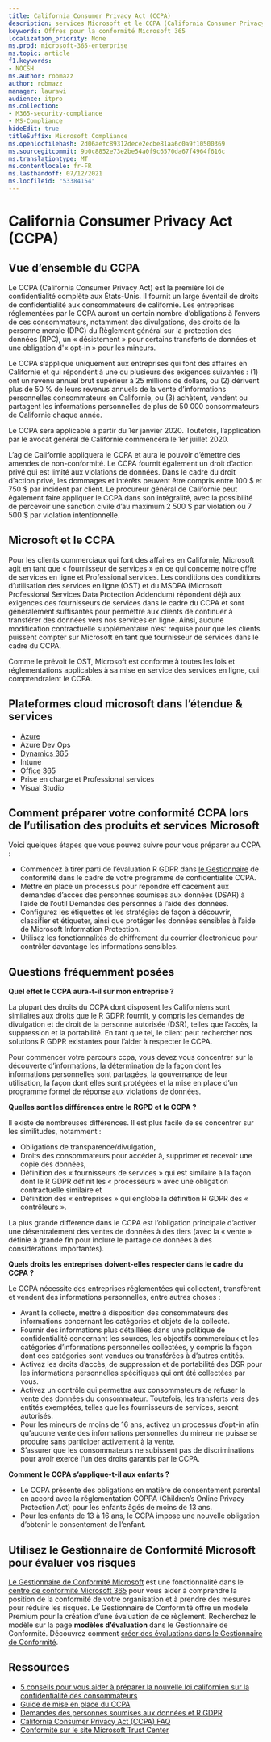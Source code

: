 ```yaml
---
title: California Consumer Privacy Act (CCPA)
description: services Microsoft et le CCPA (California Consumer Privacy Act).
keywords: Offres pour la conformité Microsoft 365
localization_priority: None
ms.prod: microsoft-365-enterprise
ms.topic: article
f1.keywords:
- NOCSH
ms.author: robmazz
author: robmazz
manager: laurawi
audience: itpro
ms.collection:
- M365-security-compliance
- MS-Compliance
hideEdit: true
titleSuffix: Microsoft Compliance
ms.openlocfilehash: 2d06aefc89312dece2ecbe81aa6c0a9f10500369
ms.sourcegitcommit: 9b0c8852e73e2be54a0f9c6570da67f4964f616c
ms.translationtype: MT
ms.contentlocale: fr-FR
ms.lasthandoff: 07/12/2021
ms.locfileid: "53384154"
---
```

# <a name="california-consumer-privacy-act-ccpa"></a>California Consumer Privacy Act (CCPA)

## <a name="ccpa-overview"></a>Vue d’ensemble du CCPA

Le CCPA (California Consumer Privacy Act) est la première loi de confidentialité complète aux États-Unis. Il fournit un large éventail de droits de confidentialité aux consommateurs de californie.  Les entreprises réglementées par le CCPA auront un certain nombre d’obligations à l’envers de ces consommateurs, notamment des divulgations, des droits de la personne morale (DPC) du Règlement général sur la protection des données (RPC), un « désistement » pour certains transferts de données et une obligation d'« opt-in » pour les mineurs.

Le CCPA s’applique uniquement aux entreprises qui font des affaires en Californie et qui répondent à une ou plusieurs des exigences suivantes : (1) ont un revenu annuel brut supérieur à 25 millions de dollars, ou (2) dérivent plus de 50 % de leurs revenus annuels de la vente d’informations personnelles consommateurs en Californie, ou (3) achètent, vendent ou partagent les informations personnelles de plus de 50 000 consommateurs de Californie chaque année.

Le CCPA sera applicable à partir du 1er janvier 2020. Toutefois, l’application par le avocat général de Californie commencera le 1er juillet 2020.

L’ag de Californie appliquera le CCPA et aura le pouvoir d’émettre des amendes de non-conformité. Le CCPA fournit également un droit d’action privé qui est limité aux violations de données. Dans le cadre du droit d’action privé, les dommages et intérêts peuvent être compris entre 100 $ et 750 $ par incident par client. Le procureur général de Californie peut également faire appliquer le CCPA dans son intégralité, avec la possibilité de percevoir une sanction civile d’au maximum 2 500 $ par violation ou 7 500 $ par violation intentionnelle.

## <a name="microsoft-and-the-ccpa"></a>Microsoft et le CCPA

Pour les clients commerciaux qui font des affaires en Californie, Microsoft agit en tant que « fournisseur de services » en ce qui concerne notre offre de services en ligne et Professional services.  Les conditions des conditions d’utilisation des services en ligne (OST) et du MSDPA (Microsoft Professional Services Data Protection Addendum) répondent déjà aux exigences des fournisseurs de services dans le cadre du CCPA et sont généralement suffisantes pour permettre aux clients de continuer à transférer des données vers nos services en ligne. Ainsi, aucune modification contractuelle supplémentaire n’est requise pour que les clients puissent compter sur Microsoft en tant que fournisseur de services dans le cadre du CCPA.

Comme le prévoit le OST, Microsoft est conforme à toutes les lois et réglementations applicables à sa mise en service des services en ligne, qui comprendraient le CCPA.  

## <a name="microsoft-in-scope-cloud-platforms--services"></a>Plateformes cloud microsoft dans l’étendue & services

- [Azure](https://aka.ms/AzureCompliance)
- Azure Dev Ops
- [Dynamics 365](https://aka.ms/d365-compliance-list)
- Intune
- [Office 365](https://aka.ms/o365-compliance-framework)
- Prise en charge et Professional services
- Visual Studio

## <a name="how-you-can-prepare-for-your-ccpa-compliance-when-using-microsoft-products-and-services"></a>Comment préparer votre conformité CCPA lors de l’utilisation des produits et services Microsoft

Voici quelques étapes que vous pouvez suivre pour vous préparer au CCPA :

- Commencez à tirer parti de l’évaluation R GDPR dans [le Gestionnaire](/microsoft-365/compliance/compliance-manager) de conformité dans le cadre de votre programme de confidentialité CCPA.
- Mettre en place un processus pour répondre efficacement aux demandes d’accès des personnes soumises aux données (DSAR) à l’aide de l’outil Demandes des personnes à l’aide des données.
- Configurez les étiquettes et les stratégies de façon à découvrir, classifier et étiqueter, ainsi que protéger les données sensibles à l’aide de Microsoft Information Protection.
- Utilisez les fonctionnalités de chiffrement du courrier électronique pour contrôler davantage les informations sensibles.

## <a name="frequently-asked-questions"></a>Questions fréquemment posées

**Quel effet le CCPA aura-t-il sur mon entreprise ?**

La plupart des droits du CCPA dont disposent les Californiens sont similaires aux droits que le R GDPR fournit, y compris les demandes de divulgation et de droit de la personne autorisée (DSR), telles que l’accès, la suppression et la portabilité. En tant que tel, le client peut rechercher nos solutions R GDPR existantes pour l’aider à respecter le CCPA.

Pour commencer votre parcours ccpa, vous devez vous concentrer sur la découverte d’informations, la détermination de la façon dont les informations personnelles sont partagées, la gouvernance de leur utilisation, la façon dont elles sont protégées et la mise en place d’un programme formel de réponse aux violations de données.

**Quelles sont les différences entre le RGPD et le CCPA ?**

Il existe de nombreuses différences. Il est plus facile de se concentrer sur les similitudes, notamment :

- Obligations de transparence/divulgation,
- Droits des consommateurs pour accéder à, supprimer et recevoir une copie des données,
- Définition des « fournisseurs de services » qui est similaire à la façon dont le R GDPR définit les « processeurs » avec une obligation contractuelle similaire et
- Définition des « entreprises » qui englobe la définition R GDPR des « contrôleurs ».

La plus grande différence dans le CCPA est l’obligation principale d’activer une désentraiement des ventes de données à des tiers (avec la « vente » définie à grande fin pour inclure le partage de données à des considérations importantes).

**Quels droits les entreprises doivent-elles respecter dans le cadre du CCPA ?**

Le CCPA nécessite des entreprises réglementées qui collectent, transfèrent et vendent des informations personnelles, entre autres choses :

- Avant la collecte, mettre à disposition des consommateurs des informations concernant les catégories et objets de la collecte.
- Fournir des informations plus détaillées dans une politique de confidentialité concernant les sources, les objectifs commerciaux et les catégories d’informations personnelles collectées, y compris la façon dont ces catégories sont vendues ou transférées à d’autres entités.
- Activez les droits d’accès, de suppression et de portabilité des DSR pour les informations personnelles spécifiques qui ont été collectées par vous.
- Activez un contrôle qui permettra aux consommateurs de refuser la vente des données du consommateur. Toutefois, les transferts vers des entités exemptées, telles que les fournisseurs de services, seront autorisés.
- Pour les mineurs de moins de 16 ans, activez un processus d’opt-in afin qu’aucune vente des informations personnelles du mineur ne puisse se produire sans participer activement à la vente.
- S’assurer que les consommateurs ne subissent pas de discriminations pour avoir exercé l’un des droits garantis par le CCPA.

**Comment le CCPA s’applique-t-il aux enfants ?**

- Le CCPA présente des obligations en matière de consentement parental en accord avec la réglementation COPPA (Children’s Online Privacy Protection Act) pour les enfants âgés de moins de 13 ans.
- Pour les enfants de 13 à 16 ans, le CCPA impose une nouvelle obligation d’obtenir le consentement de l’enfant.

## <a name="use-microsoft-compliance-manager-to-assess-your-risk"></a>Utilisez le Gestionnaire de Conformité Microsoft pour évaluer vos risques

[Le Gestionnaire de Conformité Microsoft](/microsoft-365/compliance/compliance-manager) est une fonctionnalité dans le [centre de conformité Microsoft 365](/microsoft-365/compliance/microsoft-365-compliance-center) pour vous aider à comprendre la position de la conformité de votre organisation et à prendre des mesures pour réduire les risques. Le Gestionnaire de Conformité offre un modèle Premium pour la création d’une évaluation de ce règlement. Recherchez le modèle sur la page **modèles d’évaluation** dans le Gestionnaire de Conformité. Découvrez comment [créer des évaluations dans le Gestionnaire de Conformité](/microsoft-365/compliance/compliance-manager-assessments).

## <a name="resources"></a>Ressources

- [5 conseils pour vous aider à préparer la nouvelle loi californien sur la confidentialité des consommateurs](https://aka.ms/M365ComplianceBlog_RSA)
- [Guide de mise en place du CCPA](https://info.microsoft.com/ww-landing-Five-tips-to-help-you-prepare-for-the-California-Consumer-Privacy-Act.html)
- [Demandes des personnes soumises aux données et R GDPR](gdpr-data-subject-requests.md)
- [California Consumer Privacy Act (CCPA) FAQ](ccpa-faq.yml)
- [Conformité sur le site Microsoft Trust Center](https://www.microsoft.com/trust-center/compliance/compliance-overview)
